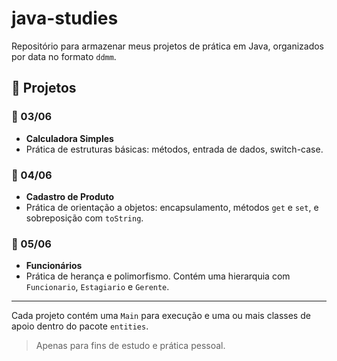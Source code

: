 # java-studies

Repositório para armazenar meus projetos de prática em Java, organizados por data no formato `ddmm`.

## 📁 Projetos

### 📅 03/06
- **Calculadora Simples**
- Prática de estruturas básicas: métodos, entrada de dados, switch-case.

### 📅 04/06
- **Cadastro de Produto**
- Prática de orientação a objetos: encapsulamento, métodos `get` e `set`, e sobreposição com `toString`.

### 📅 05/06
- **Funcionários**
- Prática de herança e polimorfismo. Contém uma hierarquia com `Funcionario`, `Estagiario` e `Gerente`.

---

Cada projeto contém uma `Main` para execução e uma ou mais classes de apoio dentro do pacote `entities`.

> Apenas para fins de estudo e prática pessoal.